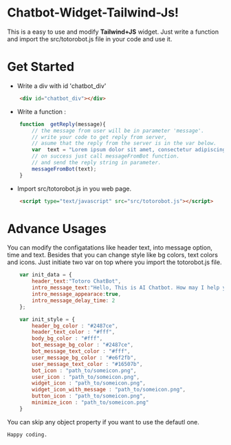 # Chatbot-Widget-Tailwind-Js!

This is a easy to use and modify **Tailwind+JS** widget. Just write a function and import the src/totorobot.js file in your code and use it.


# Get Started

* Write a div with id 'chatbot_div'

```html
	<div id="chatbot_div"></div>
```

* Write a function :

```js
    function  getReply(message){
        // the message from user will be in parameter 'message'.
        // write your code to get reply from server,
        // asume that the reply from the server is in the var below.
        var  text = "Lorem ipsum dolor sit amet, consectetur adipiscing elit, 					sed do eiusmod tempor incididunt ut labore et dolore magna aliqua.";
        // on success just call messageFromBot function.
        // and send the reply string in parameter.
        messageFromBot(text);
    }
```

* Import src/totorobot.js in you web page.
```html
	<script type="text/javascript" src="src/totorobot.js"></script>
```

# Advance Usages
You can modify the configatations like header text, into message option, time and text. Besides that you can change style like bg colors, text colors and icons.
Just initiate two var on top where you import the totorobot.js file.
```js
    var init_data = {
        header_text:"Totoro ChatBot",
        intro_message_text:"Hello, This is AI Chatbot. How may I help you?",
        intro_message_appearace:true,
        intro_message_delay_time: 2
    };

    var init_style = {
        header_bg_color : "#2487ce",
        header_text_color : "#fff",
        body_bg_color : "#fff",
        bot_message_bg_color : "#2487ce",
        bot_message_text_color : "#fff",
        user_message_bg_color : "#e6f2fb",
        user_message_text_color : "#16507b",
        bot_icon : "path_to/someicon.png",
        user_icon : "path_to/someicon.png",
        widget_icon : "path_to/someicon.png",
        widget_icon_with_message : "path_to/someicon.png",
        button_icon : "path_to/someicon.png",
        minimize_icon : "path_to/someicon.png"
    }
```
You can skip any object property if you want to use the defautl one.

`Happy coding.`
